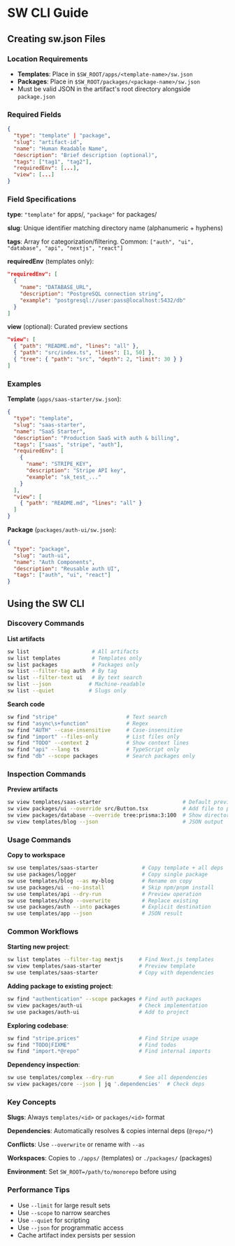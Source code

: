 # SW CLI Guide

## Creating sw.json Files

### Location Requirements
- **Templates**: Place in `$SW_ROOT/apps/<template-name>/sw.json`
- **Packages**: Place in `$SW_ROOT/packages/<package-name>/sw.json`
- Must be valid JSON in the artifact's root directory alongside `package.json`

### Required Fields
```json
{
  "type": "template" | "package",
  "slug": "artifact-id",
  "name": "Human Readable Name",
  "description": "Brief description (optional)",
  "tags": ["tag1", "tag2"],
  "requiredEnv": [...],
  "view": [...]
}
```

### Field Specifications

**type**: `"template"` for apps/, `"package"` for packages/

**slug**: Unique identifier matching directory name (alphanumeric + hyphens)

**tags**: Array for categorization/filtering. Common: `["auth", "ui", "database", "api", "nextjs", "react"]`

**requiredEnv** (templates only):
```json
"requiredEnv": [
  {
    "name": "DATABASE_URL",
    "description": "PostgreSQL connection string",
    "example": "postgresql://user:pass@localhost:5432/db"
  }
]
```

**view** (optional): Curated preview sections
```json
"view": [
  { "path": "README.md", "lines": "all" },
  { "path": "src/index.ts", "lines": [1, 50] },
  { "tree": { "path": "src", "depth": 2, "limit": 30 } }
]
```

### Examples

**Template** (`apps/saas-starter/sw.json`):
```json
{
  "type": "template",
  "slug": "saas-starter",
  "name": "SaaS Starter",
  "description": "Production SaaS with auth & billing",
  "tags": ["saas", "stripe", "auth"],
  "requiredEnv": [
    {
      "name": "STRIPE_KEY",
      "description": "Stripe API key",
      "example": "sk_test_..."
    }
  ],
  "view": [
    { "path": "README.md", "lines": "all" }
  ]
}
```

**Package** (`packages/auth-ui/sw.json`):
```json
{
  "type": "package",
  "slug": "auth-ui",
  "name": "Auth Components",
  "description": "Reusable auth UI",
  "tags": ["auth", "ui", "react"]
}
```

## Using the SW CLI

### Discovery Commands

**List artifacts**
```bash
sw list                    # All artifacts
sw list templates          # Templates only
sw list packages           # Packages only
sw list --filter-tag auth  # By tag
sw list --filter-text ui   # By text search
sw list --json            # Machine-readable
sw list --quiet           # Slugs only
```

**Search code**
```bash
sw find "stripe"                      # Text search
sw find "async\s+function"            # Regex
sw find "AUTH" --case-insensitive     # Case-insensitive
sw find "import" --files-only         # List files only
sw find "TODO" --context 2            # Show context lines
sw find "api" --lang ts               # TypeScript only
sw find "db" --scope packages         # Search packages only
```

### Inspection Commands

**Preview artifacts**
```bash
sw view templates/saas-starter                          # Default preview
sw view packages/ui --override src/Button.tsx           # Add file to preview
sw view packages/database --override tree:prisma:3:100  # Show directory tree
sw view templates/blog --json                           # JSON output
```

### Usage Commands

**Copy to workspace**
```bash
sw use templates/saas-starter              # Copy template + all deps
sw use packages/logger                     # Copy single package
sw use templates/blog --as my-blog         # Rename on copy
sw use packages/ui --no-install            # Skip npm/pnpm install
sw use templates/api --dry-run             # Preview operation
sw use templates/shop --overwrite          # Replace existing
sw use packages/auth --into packages       # Explicit destination
sw use templates/app --json                # JSON result
```

### Common Workflows

**Starting new project**:
```bash
sw list templates --filter-tag nextjs     # Find Next.js templates
sw view templates/saas-starter            # Preview template
sw use templates/saas-starter             # Copy with dependencies
```

**Adding package to existing project**:
```bash
sw find "authentication" --scope packages # Find auth packages
sw view packages/auth-ui                  # Check implementation
sw use packages/auth-ui                   # Add to project
```

**Exploring codebase**:
```bash
sw find "stripe.prices"                   # Find Stripe usage
sw find "TODO|FIXME"                      # Find todos
sw find "import.*@repo"                   # Find internal imports
```

**Dependency inspection**:
```bash
sw use templates/complex --dry-run        # See all dependencies
sw view packages/core --json | jq '.dependencies'  # Check deps
```

### Key Concepts

**Slugs**: Always `templates/<id>` or `packages/<id>` format

**Dependencies**: Automatically resolves & copies internal deps (`@repo/*`)

**Conflicts**: Use `--overwrite` or rename with `--as`

**Workspaces**: Copies to `./apps/` (templates) or `./packages/` (packages)

**Environment**: Set `SW_ROOT=/path/to/monorepo` before using

### Performance Tips

- Use `--limit` for large result sets
- Use `--scope` to narrow searches
- Use `--quiet` for scripting
- Use `--json` for programmatic access
- Cache artifact index persists per session